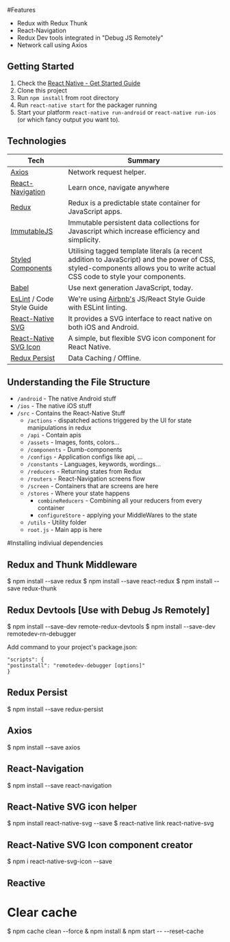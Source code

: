 #Features
 - Redux with Redux Thunk
 - React-Navigation
 - Redux Dev tools integrated in "Debug JS Remotely"
 - Network call using Axios

## Getting Started

1. Check the [React Native - Get Started Guide](https://facebook.github.io/react-native/docs/getting-started.html)
1. Clone this project
1. Run `npm install` from root directory
1. Run `react-native start` for the packager running
1. Start your platform `react-native run-android` or  `react-native run-ios` (or which fancy output you want to).


## Technologies


| Tech | Summary |
| --- | --- |
| [Axios](https://www.npmjs.com/package/react-native-axios) | Network request helper. |
| [React-Navigation](https://reactnavigation.org) | Learn once, navigate anywhere  |
| [Redux](https://github.com/reactjs/react-redux) | Redux is a predictable state container for JavaScript apps. |
| [ImmutableJS](https://facebook.github.io/immutable-js/) | Immutable persistent data collections for Javascript which increase efficiency and simplicity. |
| [Styled Components](https://www.styled-components.com/) | Utilising tagged template literals (a recent addition to JavaScript) and the power of CSS, styled-components allows you to write actual CSS code to style your components. |
| [Babel](https://babeljs.io/) | Use next generation JavaScript, today. |
| [EsLint](https://eslint.org/) / Code Style Guide | We're using [Airbnb's](https://github.com/airbnb/javascript) JS/React Style Guide with ESLint linting. |
| [React-Native SVG](https://github.com/react-native-community/react-native-svg) | It provides a SVG interface to react native on both iOS and Android. |
| [React-Native SVG Icon](https://github.com/stowball/react-native-svg-icon) | A simple, but flexible SVG icon component for React Native. |
| [Redux Persist](https://github.com/rt2zz/redux-persist) | Data Caching / Offline. |

## Understanding the File Structure

- `/android` - The native Android stuff
- `/ios` - The native iOS stuff
- `/src` - Contains the React-Native Stuff
  - `/actions` - dispatched actions triggered by the UI for state manipulations in redux
  - `/api` - Contain apis   
  - `/assets` - Images, fonts, colors...
  - `/components` - Dumb-components
  - `/configs` - Application configs like api, ...
  - `/constants` - Languages, keywords, wordings...
  - `/reducers` - Returning states from Redux
  - `/routers` - React-Navigation screens flow
  - `/screen` - Containers that are screens are here
  - `/stores` - Where your state happens
    - `combineReducers` - Combining all your reducers from every container
    - `configureStore` - applying your MiddleWares to the state
  - `/utils` - Utility folder
  - `root.js` - Main app is here

#Installing indiviual dependencies
## Redux and Thunk Middleware
  $ npm install --save redux
  $ npm install --save react-redux
  $ npm install --save redux-thunk

## Redux Devtools [Use with Debug Js Remotely]
  $ npm install --save-dev remote-redux-devtools
  $ npm install --save-dev remotedev-rn-debugger

  Add command to your project's package.json:
  ```
  "scripts": {
  "postinstall": "remotedev-debugger [options]"
  }
  ```

## Redux Persist
  $ npm install --save redux-persist

## Axios
  $ npm install --save axios  

## React-Navigation
  $ npm install --save react-navigation

## React-Native SVG icon helper
  $ npm install react-native-svg --save
  $ react-native link react-native-svg   

## React-Native SVG Icon component creator
  $ npm i react-native-svg-icon --save

## Reactive   
# Clear cache
  $ npm cache clean --force & npm install & npm start -- --reset-cache    

